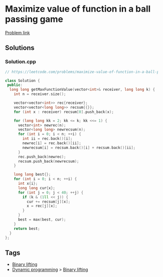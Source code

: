 # Maximize value of function in a ball passing game

[Problem link](https://leetcode.com/problems/maximize-value-of-function-in-a-ball-passing-game/)

## Solutions


### Solution.cpp
```cpp
// https://leetcode.com/problems/maximize-value-of-function-in-a-ball-passing-game/

class Solution {
 public:
  long long getMaxFunctionValue(vector<int>& receiver, long long k) {
    int n = receiver.size();

    vector<vector<int>> rec{receiver};
    vector<vector<long long>> recsum{{}};
    for (int x : receiver) recsum[0].push_back(x);

    for (long long kk = 2; kk <= k; kk <<= 1) {
      vector<int> newrec(n);
      vector<long long> newrecsum(n);
      for (int i = 0; i < n; ++i) {
        int ii = rec.back()[i];
        newrec[i] = rec.back()[ii];
        newrecsum[i] = recsum.back()[i] + recsum.back()[ii];
      }
      rec.push_back(newrec);
      recsum.push_back(newrecsum);
    }

    long long best{};
    for (int i = 0; i < n; ++i) {
      int x{i};
      long long cur{x};
      for (int j = 0; j < 40; ++j) {
        if (k & (1ll << j)) {
          cur += recsum[j][x];
          x = rec[j][x];
        }
      }
      best = max(best, cur);
    }
    return best;
  }
};
```
## Tags

* [Binary lifting](/Collections/binary-lifting.md#binary-lifting)
* [Dynamic programming](/Collections/dynamic-programming.md#dynamic-programming) > [Binary lifting](/Collections/dynamic-programming.md#binary-lifting)
